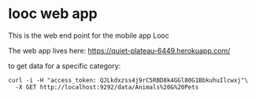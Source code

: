 looc web app
=========

This is the web end point for the mobile app Looc

The web app lives here:
https://quiet-plateau-6449.herokuapp.com/

to get data for a specific category:

```
curl -i -H "access_token: QJLkdxzss4j9rC5RBD8k4GGl80G1BbkuhuIlcwxj"\
  -X GET http://localhost:9292/data/Animals%20&%20Pets

```